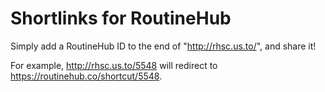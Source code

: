 # Shortlinks for RoutineHub
Simply add a RoutineHub ID to the end of "http://rhsc.us.to/", and share it!

For example, http://rhsc.us.to/5548 will redirect to https://routinehub.co/shortcut/5548.
